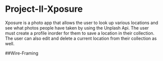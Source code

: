 # Project-II-Xposure

Xposure is a photo app that allows the user to look up various locations and see what photos people have taken by using the Unplash Api. The user must create a profile inorder for them to save a location in their collection. The user can also edit and delete a current location from their collection as well. 

##Wire-Framing 

